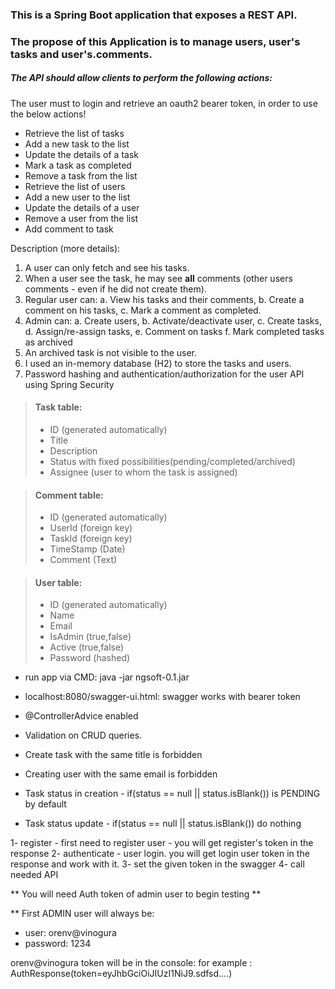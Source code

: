 ### This is a Spring Boot application that exposes a REST API.
### The propose of this Application is to manage users, user's tasks and user's.comments.

##### The API should allow clients to perform the following actions:

The user must to login and retrieve an oauth2 bearer token, 
in order to use the below actions!
  * Retrieve the list of tasks
  * Add a new task to the list
  * Update the details of a task
  * Mark a task as completed
  * Remove a task from the list
  * Retrieve the list of users
  * Add a new user to the list
  * Update the details of a user
  * Remove a user from the list
  * Add comment to task

Description (more details):
1. A user can only fetch and see his tasks.
2. When a user see the task, he may see **all** comments 
(other users comments - even if he did not create them).
3. Regular user can:
   a. View his tasks and their comments,
   b. Create a comment on his tasks,
   c. Mark a comment as completed.
4. Admin can:
   a. Create users,
   b. Activate/deactivate user,
   c. Create tasks,
   d. Assign/re-assign tasks,
   e. Comment on tasks
   f. Mark completed tasks as archived
5. An archived task is not visible to the user.
6. I used an in-memory database (H2) to store the tasks and users.
7. Password hashing and authentication/authorization for the user API using Spring Security

>#### Task table:
> * ID (generated automatically)
> * Title
> * Description
> * Status with fixed possibilities(pending/completed/archived)
> * Assignee (user to whom the task is assigned)

>#### Comment table:
> * ID (generated automatically)
> * UserId (foreign key)
> * TaskId (foreign key)
> * TimeStamp (Date)
> * Comment (Text)

> #### User table:
> * ID (generated automatically)
> * Name
> * Email
> * IsAdmin (true,false)
> * Active (true,false)
> * Password (hashed)



* run app via CMD: java -jar ngsoft-0.1.jar
* localhost:8080/swagger-ui.html: swagger works with bearer token

* @ControllerAdvice enabled
* Validation on CRUD queries.
* Create task with the same title is forbidden
* Creating user with the same email is forbidden 
* Task status in creation - if(status == null || status.isBlank()) is PENDING by default
* Task status update - if(status == null || status.isBlank()) do nothing



1- register - first need to register user - you will get register's token in the response
2- authenticate - user login. you will get login user token in the response and work with it.
3- set the given token in the swagger
4- call needed API


** You will need Auth token of admin user to begin testing **

** First ADMIN user will always be:
* user: orenv@vinogura
* password: 1234

orenv@vinogura token will be in the console:
for example : AuthResponse(token=eyJhbGciOiJIUzI1NiJ9.sdfsd....)